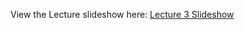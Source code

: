 View the Lecture slideshow here: [Lecture 3 Slideshow](https://gitpitch.com/CWRU-EECS301-Sum17/syllabus/master?p=/Lectures/Lecture03/Slides/)

